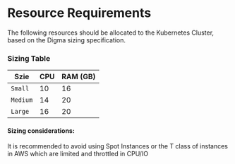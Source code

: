 # Resource Requirements

The following resources should be allocated to the Kubernetes Cluster, based on the Digma sizing specification.

### Sizing Table

| Szie     | CPU | RAM (GB) |
| -------- | --- | -------- |
| `Small`  | 10  | 16       |
| `Medium` | 14  | 20       |
| `Large`  | 16  | 20       |



#### Sizing considerations:

It is recommended to avoid using Spot Instances or the T class of instances in AWS which are limited and throttled in CPU/IO
